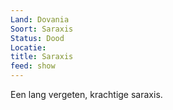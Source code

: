 ```yaml
---
Land: Dovania
Soort: Saraxis
Status: Dood
Locatie: 
title: Saraxis
feed: show
---
```


Een lang vergeten, krachtige saraxis.